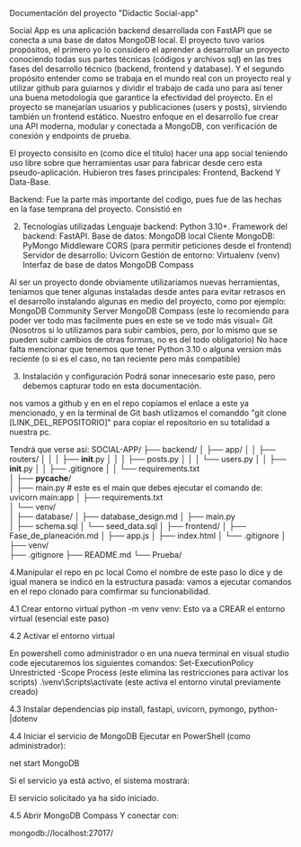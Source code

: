 Documentación del proyecto "Didactic Social-app"

Social App es una aplicación backend desarrollada con FastAPI que se conecta a una base de datos MongoDB local.
El proyecto tuvo varios propósitos, el primero yo lo considero el aprender a desarrollar un proyecto conociendo todas sus partes técnicas (códigos y archivos sql) en las tres fases del desarrollo técnico (backend, frontend y database).
Y el segundo propósito entender como se trabaja en el mundo real con un proyecto real y utilizar github para guiarnos y dividir el trabajo de cada uno para así tener una buena metodología que garantice la efectividad del proyecto.
En el proyecto se manejarían usuarios y publicaciones (users y posts), sirviendo también un frontend estático.
Nuestro enfoque en el desarrollo fue crear una API moderna, modular y conectada a MongoDB, con verificación de conexión y endpoints de prueba.

El proyecto consisito en (como dice el título) hacer una app social teniendo uso libre sobre que herramientas usar para fabricar desde cero esta pseudo-aplicación.
Hubieron tres fases principales: Frontend, Backend Y Data-Base.

Backend: Fue la parte más importante del codigo, pues fue de las hechas en la fase temprana del proyecto. Consistió en 

2. Tecnologías utilizadas
Lenguaje backend: Python 3.10+.
Framework del backend: FastAPI.
Base de datos: MongoDB local
Cliente MongoDB: PyMongo
Middleware	CORS (para permitir peticiones desde el frontend)
Servidor de desarrollo: Uvicorn
Gestión de entorno: Virtualenv (venv)
Interfaz de base de datos	MongoDB Compass

Al ser un proyecto donde obviamente utilizariamos nuevas herramientas, teniamos que tener algunas instaladas desde antes para evitar retrasos en el desarrollo instalando algunas en medio del proyecto, como por ejemplo:
MongoDB Community Server
MongoDB Compass (este lo recomiendo para poder ver todo mas facilmente pues en este se ve todo más visual=
Git (Nosotros si lo utilizamos para subir cambios, pero, por lo mismo que se pueden subir cambios de otras formas, no es del todo obligatorio)
No hace falta mencionar que tenemos que tener Python 3.10 o alguna version más reciente (o si es el caso, no tan reciente pero más compatible)

3. Instalación y configuración
Podrá sonar innecesario este paso, pero debemos capturar todo en esta documentación.

nos vamos a github y en en el repo copiamos el enlace a este ya mencionado, y en la terminal de Git bash utlizamos el comanddo "git clone [LINK_DEL_REPOSITORIO]" para copiar el repositorio en su totalidad a nuestra pc.

Tendrá que verse así:
SOCIAL-APP/
├── backend/
│   ├── app/
│   │   ├── routers/
│   │   │   ├── __init__.py
│   │   │   ├── posts.py
│   │   │   └── users.py
│   │   ├── __init__.py
│   │   ├── .gitignore
│   │   └── requirements.txt          
│   ├── __pycache__/                  
│   ├── main.py                       # este es el main que debes ejecutar el comando de: uvicorn main:app
│   ├── requirements.txt              
│   └── venv/                        
│
├── database/
│   ├── database_design.md
│   ├── main.py                       
│   ├── schema.sql
│   └── seed_data.sql
│
├── frontend/
│   ├── Fase_de_planeación.md
│   ├── app.js
│   ├── index.html
│   └── .gitignore
│
├── venv/                           
├── .gitignore
├── README.md
└── Prueba/                          



4.Manipular el repo en pc local
Como el nombre de este paso lo dice y de igual manera se indicó en la estructura pasada: vamos a ejecutar comandos en el repo clonado para comfirmar su funcionabilidad.

4.1 Crear entorno virtual
python -m venv venv: Esto va a CREAR el entorno virtual (esencial este paso)

4.2 Activar el entorno virtual

En powershell como administrador o en una nueva terminal en visual studio code ejecutaremos los siguientes comandos:
Set-ExecutionPolicy Unrestricted -Scope Process (este elimina las restricciones para activar los scripts)
.\venv\Scripts\activate  (este activa el entorno virutal previamente creado)

4.3 Instalar dependencias
pip install, fastapi, uvicorn, pymongo, python-|dotenv

4.4 Iniciar el servicio de MongoDB 
Ejecutar en PowerShell (como administrador):

net start MongoDB


Si el servicio ya está activo, el sistema mostrará:

El servicio solicitado ya ha sido iniciado.

4.5 Abrir MongoDB Compass
Y conectar con:

mongodb://localhost:27017/

























